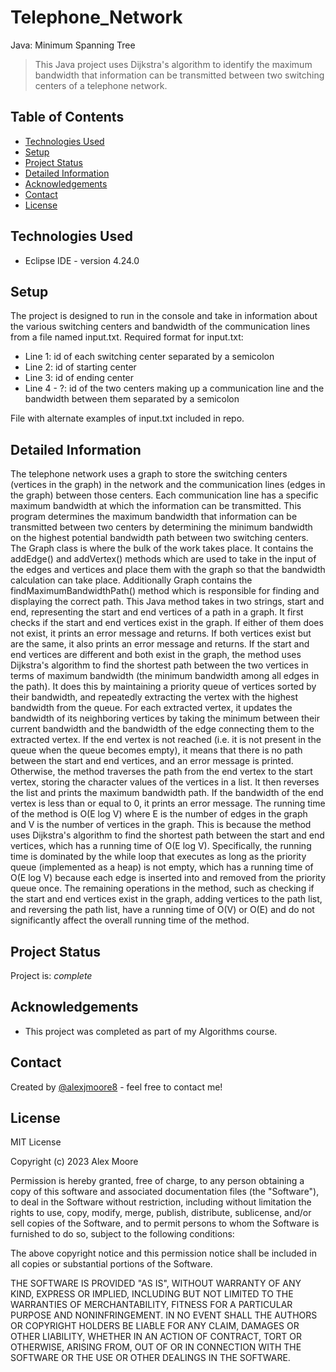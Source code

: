 # Telephone_Network
Java: Minimum Spanning Tree
> This Java project uses Dijkstra's algorithm to identify the maximum bandwidth that information can be transmitted between two switching centers of a telephone network.


## Table of Contents
* [Technologies Used](#technologies-used)
* [Setup](#setup)
* [Project Status](#project-status)
* [Detailed Information](#detailed-information)
* [Acknowledgements](#acknowledgements)
* [Contact](#contact)
* [License](#license)


## Technologies Used
- Eclipse IDE - version 4.24.0


## Setup
The project is designed to run in the console and take in information about the various switching centers and bandwidth of the communication lines from a file named input.txt. 
Required format for input.txt:
- Line 1: id of each switching center separated by a semicolon
- Line 2: id of starting center
- Line 3: id of ending center
- Line 4 - ?: id of the two centers making up a communication line and the bandwidth between them separated by a semicolon 

 File with alternate examples of input.txt included in repo.


## Detailed Information
The telephone network uses a graph to store the switching centers (vertices in the graph) in the network and the communication lines (edges in the graph) between those centers. Each communication line has a specific maximum bandwidth at which the information can be transmitted. This program determines the maximum bandwidth that information can be transmitted between two centers by determining the minimum bandwidth on the highest potential bandwidth path between two switching centers.  
The Graph class is where the bulk of the work takes place. It contains the addEdge() and addVertex() methods which are used to take in the input of the edges and vertices and place them with the graph so that the bandwidth calculation can take place. Additionally Graph contains the findMaximumBandwidthPath() method which is responsible for finding and displaying the correct path. 
This Java method takes in two strings, start and end, representing the start and end vertices of a path in a graph. It first checks if the start and end vertices exist in the graph. If either of them does not exist, it prints an error message and returns. If both vertices exist but are the same, it also prints an error message and returns.
If the start and end vertices are different and both exist in the graph, the method uses Dijkstra's algorithm to find the shortest path between the two vertices in terms of maximum bandwidth (the minimum bandwidth among all edges in the path). It does this by maintaining a priority queue of vertices sorted by their bandwidth, and repeatedly extracting the vertex with the highest bandwidth from the queue. For each extracted vertex, it updates the bandwidth of its neighboring vertices by taking the minimum between their current bandwidth and the bandwidth of the edge connecting them to the extracted vertex.
If the end vertex is not reached (i.e. it is not present in the queue when the queue becomes empty), it means that there is no path between the start and end vertices, and an error message is printed. Otherwise, the method traverses the path from the end vertex to the start vertex, storing the character values of the vertices in a list. It then reverses the list and prints the maximum bandwidth path. If the bandwidth of the end vertex is less than or equal to 0, it prints an error message.
The running time of the method is O(E log V) where E is the number of edges in the graph and V is the number of vertices in the graph. This is because the method uses Dijkstra's algorithm to find the shortest path between the start and end vertices, which has a running time of O(E log V). Specifically, the running time is dominated by the while loop that executes as long as the priority queue (implemented as a heap) is not empty, which has a running time of O(E log V) because each edge is inserted into and removed from the priority queue once. The remaining operations in the method, such as checking if the start and end vertices exist in the graph, adding vertices to the path list, and reversing the path list, have a running time of O(V) or O(E) and do not significantly affect the overall running time of the method.


## Project Status
Project is: _complete_ 


## Acknowledgements
- This project was completed as part of my Algorithms course.


## Contact
Created by [@alexjmoore8](https://www.linkedin.com/in/alexmoore8/) - feel free to contact me!


## License 
MIT License

Copyright (c) 2023 Alex Moore

Permission is hereby granted, free of charge, to any person obtaining a copy of this software and associated documentation files (the "Software"), to deal in the Software without restriction, including without limitation the rights to use, copy, modify, merge, publish, distribute, sublicense, and/or sell copies of the Software, and to permit persons to whom the Software is furnished to do so, subject to the following conditions:

The above copyright notice and this permission notice shall be included in all copies or substantial portions of the Software.

THE SOFTWARE IS PROVIDED "AS IS", WITHOUT WARRANTY OF ANY KIND, EXPRESS OR IMPLIED, INCLUDING BUT NOT LIMITED TO THE WARRANTIES OF MERCHANTABILITY, FITNESS FOR A PARTICULAR PURPOSE AND NONINFRINGEMENT. IN NO EVENT SHALL THE AUTHORS OR COPYRIGHT HOLDERS BE LIABLE FOR ANY CLAIM, DAMAGES OR OTHER LIABILITY, WHETHER IN AN ACTION OF CONTRACT, TORT OR OTHERWISE, ARISING FROM, OUT OF OR IN CONNECTION WITH THE SOFTWARE OR THE USE OR OTHER DEALINGS IN THE SOFTWARE.




